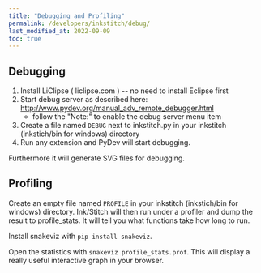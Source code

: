 ```yaml
---
title: "Debugging and Profiling"
permalink: /developers/inkstitch/debug/
last_modified_at: 2022-09-09
toc: true
---
```

## Debugging

1. Install LiClipse ( liclipse.com ) -- no need to install Eclipse first
2. Start debug server as described here: http://www.pydev.org/manual_adv_remote_debugger.html
    * follow the "Note:" to enable the debug server menu item
3. Create a file named `DEBUG` next to inkstitch.py in your inkstitch (inkstich/bin for windows) directory
4. Run any extension and PyDev will start debugging.

Furthermore it will generate SVG files for debugging.

## Profiling

Create an empty file named `PROFILE` in your inkstitch (inkstich/bin for windows) directory. Ink/Stitch will then run under a profiler and dump the result to profile_stats.  It will tell you what functions take how long to run.

Install snakeviz with `pip install snakeviz`.

Open the statistics with `snakeviz profile_stats.prof`. This will display a really useful interactive graph in your browser.
